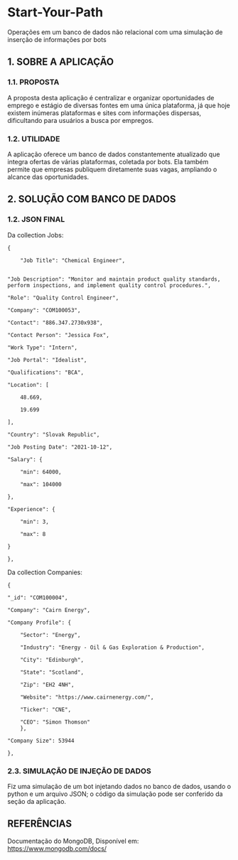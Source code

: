 # Start-Your-Path
Operações em um banco de dados não relacional com uma simulação de inserção de informações por bots


## 1. SOBRE A APLICAÇÃO

### 1.1. PROPOSTA 
A proposta desta aplicação é centralizar e organizar oportunidades de emprego e estágio de diversas fontes em uma única plataforma, já que hoje existem inúmeras plataformas e sites com informações dispersas, dificultando para usuários a busca por empregos.

### 1.2. UTILIDADE
A aplicação oferece um banco de dados constantemente atualizado que integra ofertas de várias plataformas, coletada por bots. Ela também permite que empresas publiquem diretamente suas vagas, ampliando o alcance das oportunidades.


## 2.  SOLUÇÃO COM BANCO DE DADOS

### 1.2. JSON FINAL
Da collection Jobs:

    {
    
        "Job Title": "Chemical Engineer",
	
        
	"Job Description": "Monitor and maintain product quality standards, perform inspections, and implement quality control procedures.",
        
	"Role": "Quality Control Engineer",
        
	"Company": "COM100053",
        
	"Contact": "886.347.2730x938",
        
	"Contact Person": "Jessica Fox",
        
	"Work Type": "Intern",
        
	"Job Portal": "Idealist",
        
	"Qualifications": "BCA",
        
	"Location": [
        
	    48.669,
            
	    19.699
        
	],
        
	"Country": "Slovak Republic",
        
	"Job Posting Date": "2021-10-12",
        
	"Salary": {
        
	    "min": 64000,
            
	    "max": 104000
        
	},
        
	"Experience": {
        
	    "min": 3,
          
	    "max": 8
  
	}

    },

Da collection Companies:
    
    {
    
	"_id": "COM100004",
        
	"Company": "Cairn Energy",
        
	"Company Profile": {
        
	    "Sector": "Energy",
            
	    "Industry": "Energy - Oil & Gas Exploration & Production",
            
	    "City": "Edinburgh",
            
	    "State": "Scotland",
            
	    "Zip": "EH2 4NH",
            
	    "Website": "https://www.cairnenergy.com/",
            
	    "Ticker": "CNE",
            
	    "CEO": "Simon Thomson"
        },
	
	"Company Size": 53944
   
    },

### 2.3. SIMULAÇÃO DE INJEÇÃO DE DADOS
Fiz uma simulação de um bot injetando dados no banco de dados, usando o python e um arquivo JSON; o código da simulação pode ser conferido da seção da aplicação.
	

## REFERÊNCIAS
Documentação do MongoDB, Disponível em: https://www.mongodb.com/docs/

